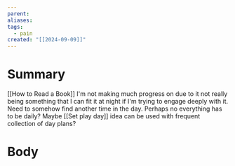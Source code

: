 ```yaml
---
parent: 
aliases: 
tags:
  - pain
created: "[[2024-09-09]]"
---
```

# Summary 
[[How to Read a Book]] I'm not making much progress on due to it not really being something that I can fit it at night if I'm trying to engage deeply with it. Need to somehow find another time in the day. Perhaps no everything has to be daily? Maybe [[Set play day]] idea can be used with frequent collection of day plans?
# Body

